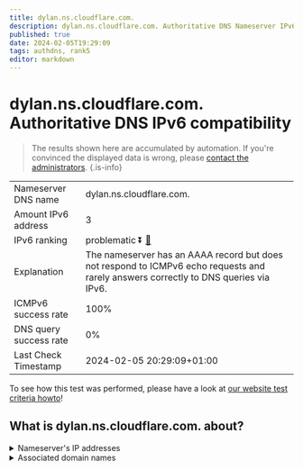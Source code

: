 ```yaml
---
title: dylan.ns.cloudflare.com.
description: dylan.ns.cloudflare.com. Authoritative DNS Nameserver IPv6 compatibility
published: true
date: 2024-02-05T19:29:09
tags: authdns, rank5
editor: markdown
---
```


# dylan.ns.cloudflare.com. Authoritative DNS IPv6 compatibility

> The results shown here are accumulated by automation. If you're convinced the displayed data is wrong, please [contact the administrators](/howto/chat). 
{.is-info}




|   |   |
| - | - |
| Nameserver DNS name | dylan.ns.cloudflare.com.
| Amount IPv6 address | 3
| IPv6 ranking | problematic :arrow_double_down: [🔗](/howto/ranking) |
| Explanation | The nameserver has an AAAA record but does not respond to ICMPv6 echo requests and rarely answers correctly to DNS queries via IPv6. |
| ICMPv6 success rate | 100%|
| DNS query success rate | 0% |
| Last Check Timestamp | 2024-02-05 20:29:09+01:00 |

To see how this test was performed, please have a look at [our website test criteria howto](/howto/testcriteria/authdns)!


## What is dylan.ns.cloudflare.com. about?




<details>
<summary>Nameserver's IP addresses</summary>

2606:4700:58::a29f:2cbb

2a06:98c1:50::ac40:23bb

2803:f800:50::6ca2:c3bb

</details>



<details>
<summary>Associated domain names</summary>

www.napster.com

</details>
